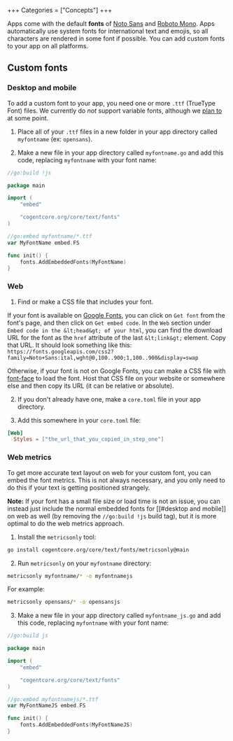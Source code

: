 +++
Categories = ["Concepts"]
+++

Apps come with the default **fonts** of [Noto Sans](https://fonts.google.com/noto/specimen/Noto+Sans) and [Roboto Mono](https://fonts.google.com/specimen/Roboto+Mono). Apps automatically use system fonts for international text and emojis, so all characters are rendered in some font if possible. You can add custom fonts to your app on all platforms.

## Custom fonts

### Desktop and mobile

To add a custom font to your app, you need one or more `.ttf` (TrueType Font) files. We currently do *not* support variable fonts, although we [plan to](https://github.com/go-text/typesetting/issues/151) at some point.

1. Place all of your `.ttf` files in a new folder in your app directory called `myfontname` (ex: `opensans`).

2. Make a new file in your app directory called `myfontname.go` and add this code, replacing `myfontname` with your font name:

```go
//go:build !js

package main

import (
    "embed"

    "cogentcore.org/core/text/fonts"
)

//go:embed myfontname/*.ttf
var MyFontName embed.FS

func init() {
    fonts.AddEmbeddedFonts(MyFontName)
}
```

### Web

1. Find or make a CSS file that includes your font.

If your font is available on [Google Fonts](https://fonts.google.com/), you can click on `Get font` from the font's page, and then click on `Get embed code`. In the `Web` section under `Embed code in the &lt;head&gt; of your html`, you can find the download URL for the font as the `href` attribute of the last `&lt;link&gt;` element. Copy that URL. It should look something like this: `https://fonts.googleapis.com/css2?family=Noto+Sans:ital,wght@0,100..900;1,100..900&display=swap`

Otherwise, if your font is not on Google Fonts, you can make a CSS file with [font-face](https://developer.mozilla.org/en-US/docs/Web/CSS/@font-face) to load the font. Host that CSS file on your website or somewhere else and then copy its URL (it can be relative or absolute).

2. If you don't already have one, make a `core.toml` file in your app directory.

3. Add this somewhere in your `core.toml` file:

```toml
[Web]
  Styles = ["the_url_that_you_copied_in_step_one"]
```

### Web metrics

To get more accurate text layout on web for your custom font, you can embed the font metrics. This is not always necessary, and you only need to do this if your text is getting positioned strangely.

**Note:** If your font has a small file size or load time is not an issue, you can instead just include the normal embedded fonts for [[#desktop and mobile]] on web as well (by removing the `//go:build !js` build tag), but it is more optimal to do the web metrics approach.

1. Install the `metricsonly` tool:

```sh
go install cogentcore.org/core/text/fonts/metricsonly@main
```

2. Run `metricsonly` on your `myfontname` directory:

```sh
metricsonly myfontname/* -o myfontnamejs
```

For example:

```sh
metricsonly opensans/* -o opensansjs
```

3. Make a new file in your app directory called `myfontname_js.go` and add this code, replacing `myfontname` with your font name:

```go
//go:build js

package main

import (
    "embed"

    "cogentcore.org/core/text/fonts"
)

//go:embed myfontnamejs/*.ttf
var MyFontNameJS embed.FS

func init() {
    fonts.AddEmbeddedFonts(MyFontNameJS)
}
```
